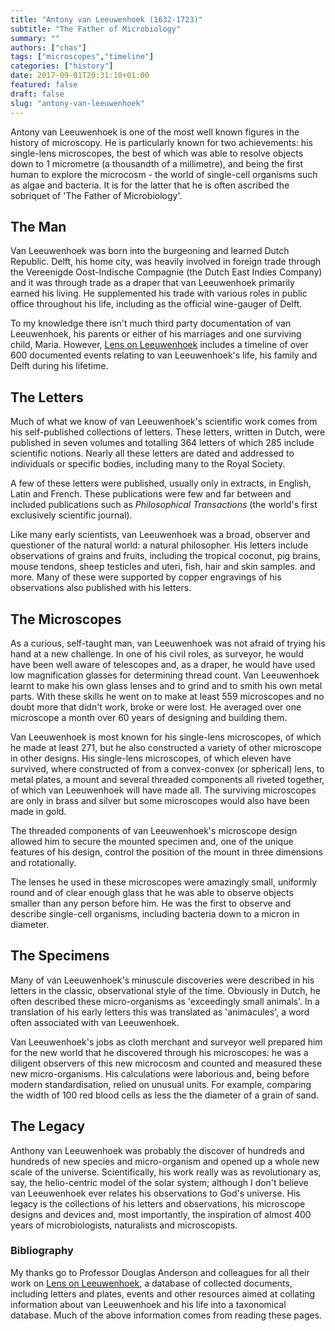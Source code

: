 ```yaml
---
title: "Antony van Leeuwenhoek (1632-1723)"
subtitle: "The Father of Microbiology"
summary: ""
authors: ["chas"]
tags: ["microscopes","timeline"]
categories: ["history"]
date: 2017-09-01T20:31:10+01:00
featured: false
draft: false
slug: "antony-van-leeuwenhoek"
---
```

Antony van Leeuwenhoek is one of the most well known figures in the history of microscopy. He is particularly known for two achievements: his single-lens microscopes, the best of which was able to resolve objects down to 1 micrometre (a thousandth of a millimetre), and being the first human to explore the microcosm - the world of single-cell organisms such as algae and bacteria. It is for the latter that he is often ascribed the sobriquet of 'The Father of Microbiology'.

<!--more-->

## The Man

Van Leeuwenhoek was born into the burgeoning and learned Dutch Republic. Delft, his home city, was heavily involved in foreign trade through the Vereenigde Oost-Indische Compagnie (the Dutch East Indies Company) and it was through trade as a draper that van Leeuwenhoek primarily earned his living. He supplemented his trade with various roles in public office throughout his life, including as the official wine-gauger of Delft.

To my knowledge there isn't much third party documentation of van Leeuwenhoek, his parents or either of his marriages and one surviving child, Maria. However, <a href="http://www.lensonleeuwenhoek.net/" target="_blank" rel="noopener">Lens on Leeuwenhoek</a> includes a timeline of over 600 documented events relating to van Leeuwenhoek's life, his family and Delft during his lifetime.

## The Letters

Much of what we know of van Leeuwenhoek's scientific work comes from his self-published collections of letters. These letters, written in Dutch, were published in seven volumes and totalling 364 letters of which 285 include scientific notions. Nearly all these letters are dated and addressed to individuals or specific bodies, including many to the Royal Society.

A few of these letters were published, usually only in extracts, in English, Latin and French. These publications were few and far between and included publications such as _Philosophical Transactions_ (the world's first exclusively scientific journal).

Like many early scientists, van Leeuwenhoek was a broad, observer and questioner of the natural world: a natural philosopher. His letters include observations of grains and fruits, including the tropical coconut, pig brains, mouse tendons, sheep testicles and uteri, fish, hair and skin samples. and more. Many of these were supported by copper engravings of his observations also published with his letters.

## The Microscopes

As a curious, self-taught man, van Leeuwenhoek was not afraid of trying his hand at a new challenge. In one of his civil roles, as surveyor, he would have been well aware of telescopes and, as a draper, he would have used low magnification glasses for determining thread count. Van Leeuwenhoek learnt to make his own glass lenses and to grind and to smith his own metal parts. With these skills he went on to make at least 559 microscopes and no doubt more that didn't work, broke or were lost. He averaged over one microscope a month over 60 years of designing and building them.

Van Leeuwenhoek is most known for his single-lens microscopes, of which he made at least 271, but he also constructed a variety of other microscope in other designs. His single-lens microscopes, of which eleven have survived, where constructed of from a convex-convex (or spherical) lens, to metal plates, a mount and several threaded components all riveted together, of which van Leeuwenhoek will have made all. The surviving microscopes are only in brass and silver but some microscopes would also have been made in gold.

The threaded components of van Leeuwenhoek's microscope design allowed him to secure the mounted specimen and, one of the unique features of his design, control the position of the mount in three dimensions and rotationally.

The lenses he used in these microscopes were amazingly small, uniformly round and of clear enough glass that he was able to observe objects smaller than any person before him. He was the first to observe and describe single-cell organisms, including bacteria down to a micron in diameter.

## The Specimens

Many of van Leeuwenhoek's minuscule discoveries were described in his letters in the classic, observational style of the time. Obviously in Dutch, he often described these micro-organisms as 'exceedingly small animals'. In a translation of his early letters this was translated as 'animacules', a word often associated with van Leeuwenhoek.

Van Leeuwenhoek's jobs as cloth merchant and surveyor well prepared him for the new world that he discovered through his microscopes: he was a diligent observers of this new microcosm and counted and measured these new micro-organisms. His calculations were laborious and, being before modern standardisation, relied on unusual units. For example, comparing the width of 100 red blood cells as less the the diameter of a grain of sand.

## The Legacy

Anthony van Leeuwenhoek was probably the discover of hundreds and hundreds of new species and micro-organism and opened up a whole new scale of the universe. Scientifically, his work really was as revolutionary as, say, the helio-centric model of the solar system; although I don't believe van Leeuwenhoek ever relates his observations to God's universe. His legacy is the collections of his letters and observations, his microscope designs and devices and, most importantly, the inspiration of almost 400 years of microbiologists, naturalists and microscopists.

### Bibliography

My thanks go to Professor Douglas Anderson and colleagues for all their work on <a href="http://lensonleeuwenhoek.net/" target="_blank" rel="noopener">Lens on Leeuwenhoek</a>, a database of collected documents, including letters and plates, events and other resources aimed at collating information about van Leeuwenhoek and his life into a taxonomical database. Much of the above information comes from reading these pages.
